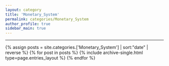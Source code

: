 ```yaml
---
layout: category
title: 'Monetary_System'
permalink: categories/Monetary_System
author_profile: true
sidebar_main: true
---
```


***

{% assign posts = site.categories.['Monetary_System'] | sort:"date" | reverse %}
{% for post in posts %} {% include archive-single.html type=page.entries_layout %} {% endfor %}